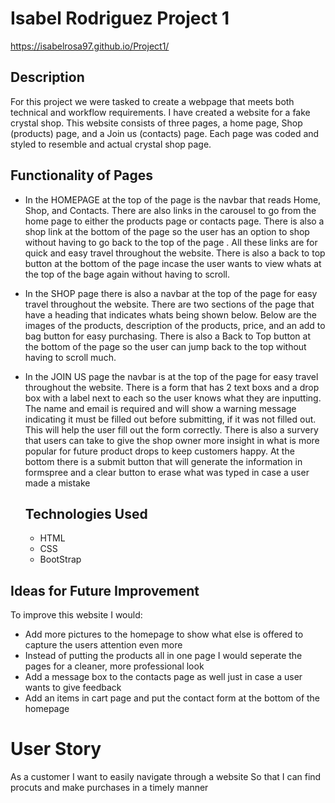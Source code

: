 # Isabel Rodriguez Project 1
https://isabelrosa97.github.io/Project1/

## Description
For this project we were tasked to create a webpage that meets both technical and workflow requirements. I have created a website for a fake crystal shop. This website consists of three pages, a home page, Shop (products) page, and a Join us (contacts) page. Each page was coded and styled to resemble and actual crystal shop page. 

## Functionality of Pages
- In the HOMEPAGE at the top of the page is the navbar that reads Home, Shop, and Contacts. There are also links in the carousel to go from the home page to either the products page or contacts page. There is also a shop link at the bottom of the page so the user has an option to shop without having to go back to the top of the page . All these links are for quick and easy travel throughout the website. There is also a back to top button at the bottom of the page incase the user wants to view whats at the top of the bage again without having to scroll. 

- In the SHOP page there is also a navbar at the top of the page for easy travel throughout the website. There are two sections of the page that have a heading that indicates whats being shown below. Below are the images of the products, description of the products, price, and an add to bag button for easy purchasing. There is also a Back to Top button at the bottom of the page so the user can jump back to the top without having to scroll much. 

- In the JOIN US page the navbar is at the top of the page for easy travel throughout the website. There is a form that has 2 text boxs and a drop box with a label next to each so the user knows what they are inputting. The name and email is required and will show a warning message indicating it must be filled out before submitting, if it was not filled out. This will help the user fill out the form correctly. There is also a survery that users can take to give the shop owner more insight in what is more popular for future product drops to keep customers happy. At the bottom there is a submit button that will generate the information in formspree and a clear button to erase what was typed in case a user made a mistake 

  ## Technologies Used
  - HTML
  - CSS
  - BootStrap
 
## Ideas for Future Improvement
To improve this website I would:
- Add more pictures to the homepage to show what else is offered to capture the users attention even more
- Instead of putting the products all in one page I would seperate the pages for a cleaner, more professional look
- Add a message box to the contacts page as well just in case a user wants to give feedback
- Add an items in cart page and put the contact form at the bottom of the homepage


# User Story
As a customer
I want to easily navigate through a website
So that I can find procuts and make purchases in a timely manner 
